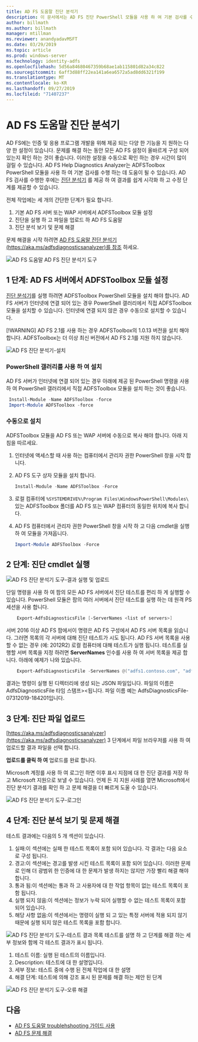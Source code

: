 ```yaml
---
title: AD FS 도움말 진단 분석기
description: 이 문서에서는 AD FS 진단 PowerShell 모듈을 사용 하 여 기본 검사를 수행 하는 방법 및 도움말 진단 분석기 AD FS 설명 합니다.
author: billmath
ms.author: billmath
manager: mtillman
ms.reviewer: anandyadavMSFT
ms.date: 03/29/2019
ms.topic: article
ms.prod: windows-server
ms.technology: identity-adfs
ms.openlocfilehash: 5d56a84680467359b68ae1ab115801d82a34c822
ms.sourcegitcommit: 6aff3d88ff22ea141a6ea6572a5ad8dd6321f199
ms.translationtype: MT
ms.contentlocale: ko-KR
ms.lasthandoff: 09/27/2019
ms.locfileid: "71407237"
---
```

# <a name="ad-fs-help-diagnostics-analyzer"></a>AD FS 도움말 진단 분석기

AD FS에는 인증 및 응용 프로그램 개발을 위해 제공 되는 다양 한 기능을 지 원하는 다양 한 설정이 있습니다. 문제를 해결 하는 동안 모든 AD FS 설정이 올바르게 구성 되어 있는지 확인 하는 것이 좋습니다. 이러한 설정을 수동으로 확인 하는 경우 시간이 많이 걸릴 수 있습니다. AD FS Help Diagnostics Analyzer는 ADFSToolbox PowerShell 모듈을 사용 하 여 기본 검사를 수행 하는 데 도움이 될 수 있습니다. AD FS 검사를 수행한 후에는 [진단 분석기](https://aka.ms/adfsdiagnosticsanalyzer) 를 제공 하 여 결과를 쉽게 시각화 하 고 수정 단계를 제공할 수 있습니다.

전체 작업에는 세 개의 간단한 단계가 필요 합니다.

1. 기본 AD FS 서버 또는 WAP 서버에서 ADFSToolbox 모듈 설정
2. 진단을 실행 하 고 파일을 업로드 하 AD FS 도움말
3. 진단 분석 보기 및 문제 해결

문제 해결을 시작 하려면 [AD FS 도움말 진단 분석기 (https://aka.ms/adfsdiagnosticsanalyzer)를 참조](https://aka.ms/adfsdiagnosticsanalyzer) 하세요.

![AD FS 도움말 AD FS 진단 분석기 도구](media/ad-fs-diagonostics-analyzer/home.png)

## <a name="step-1-setup-the-adfstoolbox-module-on-ad-fs-server"></a>1 단계: AD FS 서버에서 ADFSToolbox 모듈 설정

[진단 분석기](https://aka.ms/adfsdiagnosticsanalyzer)를 실행 하려면 ADFSToolbox PowerShell 모듈을 설치 해야 합니다. AD FS 서버가 인터넷에 연결 되어 있는 경우 PowerShell 갤러리에서 직접 ADFSToolbox 모듈을 설치할 수 있습니다. 인터넷에 연결 되지 않은 경우 수동으로 설치할 수 있습니다. 

[!WARNING]
AD FS 2.1를 사용 하는 경우 ADFSToolbox의 1.0.13 버전을 설치 해야 합니다. ADFSToolbox는 더 이상 최신 버전에서 AD FS 2.1를 지원 하지 않습니다.

![AD FS 진단 분석기-설치](media/ad-fs-diagonostics-analyzer/step1_v2.png)

### <a name="setup-using-powershell-gallery"></a>PowerShell 갤러리를 사용 하 여 설치

AD FS 서버가 인터넷에 연결 되어 있는 경우 아래에 제공 된 PowerShell 명령을 사용 하 여 PowerShell 갤러리에서 직접 ADFSToolbox 모듈을 설치 하는 것이 좋습니다.

   ```powershell
    Install-Module -Name ADFSToolbox -force
    Import-Module ADFSToolbox -force
   ```

### <a name="setup-manually"></a>수동으로 설치

ADFSToolbox 모듈을 AD FS 또는 WAP 서버에 수동으로 복사 해야 합니다. 아래 지침을 따르세요.

1. 인터넷에 액세스할 때 사용 하는 컴퓨터에서 관리자 권한 PowerShell 창을 시작 합니다.
2. AD FS 도구 상자 모듈을 설치 합니다.

    ```powershell
    Install-Module -Name ADFSToolbox -Force
    ```
3. 로컬 컴퓨터에 `%SYSTEMDRIVE%\Program Files\WindowsPowerShell\Modules\` 있는 ADFSToolbox 폴더를 AD FS 또는 WAP 컴퓨터의 동일한 위치에 복사 합니다.

4. AD FS 컴퓨터에서 관리자 권한 PowerShell 창을 시작 하 고 다음 cmdlet을 실행 하 여 모듈을 가져옵니다.

    ```powershell
    Import-Module ADFSToolbox -Force
    ```

## <a name="step-2-execute-the-diagnostics-cmdlet"></a>2 단계: 진단 cmdlet 실행

![AD FS 진단 분석기 도구-결과 실행 및 업로드](media/ad-fs-diagonostics-analyzer/step2_v2.png)

단일 명령을 사용 하 여 팜의 모든 AD FS 서버에서 진단 테스트를 편리 하 게 실행할 수 있습니다. PowerShell 모듈은 팜의 여러 서버에서 진단 테스트를 실행 하는 데 원격 PS 세션을 사용 합니다.

```powershell
    Export-AdfsDiagnosticsFile [-ServerNames <list of servers>]
```

서버 2016 이상 AD FS 팜에서이 명령은 AD FS 구성에서 AD FS 서버 목록을 읽습니다. 그러면 목록의 각 서버에 대해 진단 테스트가 시도 됩니다. AD FS 서버 목록을 사용할 수 없는 경우 (예: 2012R2) 로컬 컴퓨터에 대해 테스트가 실행 됩니다. 테스트를 실행할 서버 목록을 지정 하려면 **ServerNames** 인수를 사용 하 여 서버 목록을 제공 합니다. 아래에 예제가 나와 있습니다.

```powershell
    Export-AdfsDiagnosticsFile -ServerNames @("adfs1.contoso.com", "adfs2.contoso.com")
```

결과는 명령이 실행 된 디렉터리에 생성 되는 JSON 파일입니다. 파일의 이름은 AdfsDiagnosticsFile 타임 스탬프\>\<됩니다. 파일 이름 예는 AdfsDiagnosticsFile-07312019-184201입니다.

## <a name="step-3-upload-the-diagnostics-file"></a>3 단계: 진단 파일 업로드

[https://aka.ms/adfsdiagnosticsanalyzer](https://aka.ms/adfsdiagnosticsanalyzer) 3 단계에서 파일 브라우저를 사용 하 여 업로드할 결과 파일을 선택 합니다.

**업로드를 클릭 하 여** 업로드를 완료 합니다.

Microsoft 계정를 사용 하 여 로그인 하면 이후 표시 지점에 대 한 진단 결과를 저장 하 고 Microsoft 지원으로 보낼 수 있습니다. 언제 든 지 지원 사례를 열면 Microsoft에서 진단 분석기 결과를 확인 하 고 문제 해결을 더 빠르게 도울 수 있습니다.

![AD FS 진단 분석기 도구-로그인](media/ad-fs-diagonostics-analyzer/sign_in_step.png)

## <a name="step-4-view-diagnostics-analysis-and-resolve-any-issues"></a>4 단계: 진단 분석 보기 및 문제 해결

테스트 결과에는 다음의 5 개 섹션이 있습니다.

1. 실패:이 섹션에는 실패 한 테스트 목록이 포함 되어 있습니다. 각 결과는 다음 요소로 구성 됩니다.
2. 경고:이 섹션에는 경고를 발생 시킨 테스트 목록이 포함 되어 있습니다. 이러한 문제로 인해 더 광범위 한 인증에 대 한 문제가 발생 하지는 않지만 가장 빨리 해결 해야 합니다.
3. 통과 됨:이 섹션에는 통과 하 고 사용자에 대 한 작업 항목이 없는 테스트 목록이 포함 됩니다.
4. 실행 되지 않음:이 섹션에는 정보가 누락 되어 실행할 수 없는 테스트 목록이 포함 되어 있습니다.
5. 해당 사항 없음:이 섹션에서는 명령이 실행 되 고 있는 특정 서버에 적용 되지 않기 때문에 실행 되지 않은 테스트 목록을 포함 합니다.

![AD FS 진단 분석기 도구-테스트 결과 목록](media/ad-fs-diagonostics-analyzer/step3a_v3.png) 테스트를 설명 하 고 단계를 해결 하는 세부 정보와 함께 각 테스트 결과가 표시 됩니다.

1. 테스트 이름: 실행 된 테스트의 이름입니다.
2. Description: 테스트에 대 한 설명입니다.
3. 세부 정보: 테스트 중에 수행 된 전체 작업에 대 한 설명
4. 해결 단계: 테스트에 의해 강조 표시 된 문제를 해결 하는 제안 된 단계

![AD FS 진단 분석기 도구-오류 해결](media/ad-fs-diagonostics-analyzer/step3b_v3.png)

## <a name="next"></a>다음

- [AD FS 도움말 troublehshooting 가이드 사용](https://aka.ms/adfshelp/troubleshooting )
- [AD FS 문제 해결](ad-fs-tshoot-overview.md)
